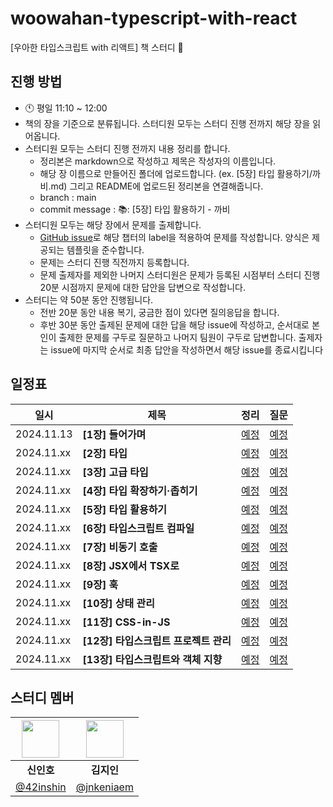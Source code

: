 # woowahan-typescript-with-react

[우아한 타입스크립트 with 리액트] 책 스터디 🚀

## 진행 방법

<div align="left">

- 🕚 평일 11:10 ~ 12:00
- 책의 장을 기준으로 분류됩니다. 스터디원 모두는 스터디 진행 전까지 해당 장을 읽어옵니다.
- 스터디원 모두는 스터디 진행 전까지 내용 정리를 합니다.
  - 정리본은 markdown으로 작성하고 제목은 작성자의 이름입니다.
  - 해당 장 이름으로 만들어진 폴더에 업로드합니다. (ex. [5장] 타입 활용하기/까비.md) 그리고 README에 업로드된 정리본을 연결해줍니다.
  - branch : main
  - commit message : 📚: [5장] 타입 활용하기 - 까비
- 스터디원 모두는 해당 장에서 문제를 출제합니다.
  - [GitHub issue](https://github.com/Frontend-Gang-Study/woowahan-typescript-with-react/issues)로 해당 챕터의 label을 적용하여 문제를 작성합니다. 양식은 제공되는 템플릿을 준수합니다.
  - 문제는 스터디 진행 직전까지 등록합니다.
  - 문제 출제자를 제외한 나머지 스터디원은 문제가 등록된 시점부터 스터디 진행 20분 시점까지 문제에 대한 답안을 답변으로 작성합니다.
- 스터디는 약 50분 동안 진행됩니다.
  - 전반 20분 동안 내용 복기, 궁금한 점이 있다면 질의응답을 합니다.
  - 후반 30분 동안 출제된 문제에 대한 답을 해당 issue에 작성하고, 순서대로 본인이 출제한 문제를 구두로 질문하고 나머지 팀원이 구두로 답변합니다. 출제자는 issue에 마지막 순서로 최종 답안을 작성하면서 해당 issue를 종료시킵니다
## 일정표
| 일시      | 제목                                | 정리                                  | 질문                                  |
|----------|-------------------------------------|---------------------------------------|---------------------------------------|
| 2024.11.13 | **[1장] 들어가며**                   | [예정](https://example.com)           | [예정](https://github.com/Frontend-Gang-Study/woowahan-typescript-with-react/labels/%5B1%EC%9E%A5%5D%20%EB%93%A4%EC%96%B4%EA%B0%80%EB%A9%B0)           |
| 2024.11.xx | **[2장] 타입**                       | [예정](https://example.com)           | [예정](https://github.com/Frontend-Gang-Study/woowahan-typescript-with-react/labels/%5B2%EC%9E%A5%5D%20%ED%83%80%EC%9E%85)           |
| 2024.11.xx | **[3장] 고급 타입**                  | [예정](https://example.com)           | [예정](https://github.com/Frontend-Gang-Study/woowahan-typescript-with-react/labels/%5B3%EC%9E%A5%5D%20%EA%B3%A0%EA%B8%89%20%ED%83%80%EC%9E%85)           |
| 2024.11.xx | **[4장] 타입 확장하기·좁히기**       | [예정](https://example.com)           | [예정](https://github.com/Frontend-Gang-Study/woowahan-typescript-with-react/labels/%5B4%EC%9E%A5%5D%20%ED%83%80%EC%9E%85%20%ED%99%95%EC%9E%A5%ED%95%98%EA%B8%B0%C2%B7%EC%A2%81%ED%9E%88%EA%B8%B0)           |
| 2024.11.xx | **[5장] 타입 활용하기**              | [예정](https://example.com)           | [예정](https://github.com/Frontend-Gang-Study/woowahan-typescript-with-react/labels/%5B5%EC%9E%A5%5D%20%ED%83%80%EC%9E%85%20%ED%99%9C%EC%9A%A9%ED%95%98%EA%B8%B0)           |
| 2024.11.xx | **[6장] 타입스크립트 컴파일**        | [예정](https://example.com)           | [예정](https://github.com/Frontend-Gang-Study/woowahan-typescript-with-react/labels/%5B6%EC%9E%A5%5D%20%ED%83%80%EC%9E%85%EC%8A%A4%ED%81%AC%EB%A6%BD%ED%8A%B8%20%EC%BB%B4%ED%8C%8C%EC%9D%BC)           |
| 2024.11.xx | **[7장] 비동기 호출**                | [예정](https://example.com)           | [예정](https://github.com/Frontend-Gang-Study/woowahan-typescript-with-react/labels/%5B7%EC%9E%A5%5D%20%EB%B9%84%EB%8F%99%EA%B8%B0%20%ED%98%B8%EC%B6%9C)           |
| 2024.11.xx | **[8장] JSX에서 TSX로**              | [예정](https://example.com)           | [예정](https://github.com/Frontend-Gang-Study/woowahan-typescript-with-react/labels/%5B8%EC%9E%A5%5D%20JSX%EC%97%90%EC%84%9C%20TSX%EB%A1%9C)           |
| 2024.11.xx | **[9장] 훅**                         | [예정](https://example.com)           | [예정](https://github.com/Frontend-Gang-Study/woowahan-typescript-with-react/labels/%5B9%EC%9E%A5%5D%20%ED%9B%85)           |
| 2024.11.xx | **[10장] 상태 관리**                 | [예정](https://example.com)           | [예정](https://github.com/Frontend-Gang-Study/woowahan-typescript-with-react/labels/%5B10%EC%9E%A5%5D%20%EC%83%81%ED%83%9C%20%EA%B4%80%EB%A6%AC)           |
| 2024.11.xx | **[11장] CSS-in-JS**                 | [예정](https://example.com)           | [예정](https://github.com/Frontend-Gang-Study/woowahan-typescript-with-react/labels/%5B11%EC%9E%A5%5D%20CSS-in-JS)           |
| 2024.11.xx | **[12장] 타입스크립트 프로젝트 관리**| [예정](https://example.com)           | [예정](https://github.com/Frontend-Gang-Study/woowahan-typescript-with-react/labels/%5B12%EC%9E%A5%5D%20%ED%83%80%EC%9E%85%EC%8A%A4%ED%81%AC%EB%A6%BD%ED%8A%B8%20%ED%94%84%EB%A1%9C%EC%A0%9D%ED%8A%B8%20%EA%B4%80%EB%A6%AC)           |
| 2024.11.xx | **[13장] 타입스크립트와 객체 지향**  | [예정](https://example.com)           | [예정](https://github.com/Frontend-Gang-Study/woowahan-typescript-with-react/labels/%5B13%EC%9E%A5%5D%20%ED%83%80%EC%9E%85%EC%8A%A4%ED%81%AC%EB%A6%BD%ED%8A%B8%EC%99%80%20%EA%B0%9D%EC%B2%B4%20%EC%A7%80%ED%96%A5)  


## 스터디 멤버

| <img width="60px" src="https://avatars.githubusercontent.com/u/72684256?v=4"> | <img width="60px" src="https://avatars.githubusercontent.com/u/80810728?v=4"> |
|:---:|:---:|
| **신인호** | **김지인** |
| [@42inshin](https://github.com/42inshin) | [@jnkeniaem](https://github.com/jnkeniaem) 
